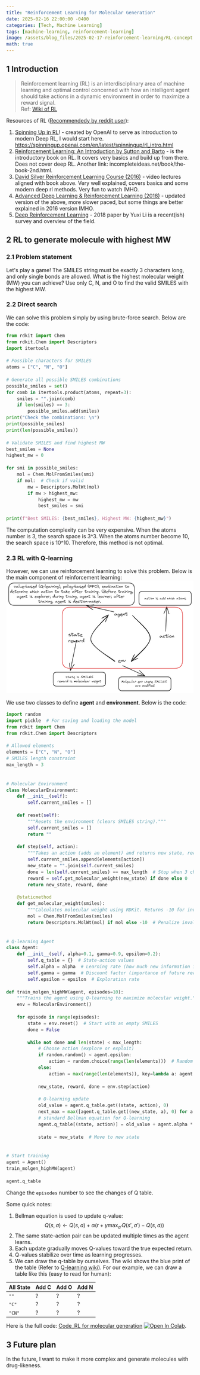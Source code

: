 ```yaml
---
title: "Reinforcement Learning for Molecular Generation"
date: 2025-02-16 22:00:00 -0400
categories: [Tech, Machine Learning]
tags: [machine-learning, reinforcement-learning]
image: /assets/blog_files/2025-02-17-reinforcement-learning/RL-concept.excalidraw.png
math: true
---
```


## 1 Introduction 

> Reinforcement learning (RL) is an interdisciplinary area of machine learning and optimal control concerned with how an intelligent agent should take actions in a dynamic environment in order to maximize a reward signal.  
> Ref: [Wiki of RL](https://en.wikipedia.org/wiki/Reinforcement_learning)  

Resources of RL ([Recommendedy by reddit user](https://www.reddit.com/r/reinforcementlearning/comments/embtnp/comment/fdnl09t/?utm_source=share&utm_medium=web3x&utm_name=web3xcss&utm_term=1&utm_content=share_button)):   
1. [Spinning Up in RL](https://spinningup.openai.com/en/latest/)! - created by OpenAI to serve as introduction to modern Deep RL, I would start here.
https://spinningup.openai.com/en/latest/spinningup/rl_intro.html
2. [Reinforcement Learning: An Introduction by Sutton and Barto](https://book.douban.com/subject/30323890/) - is the introductory book on RL. It covers very basics and build up from there. Does not cover deep RL. Another link: incompleteideas.net/book/the-book-2nd.html.
3. [David Silver Reinforcement Learning Course (2016)](https://www.youtube.com/playlist?list=PLbWDNovNB5mqFBgq7i3MY6Ui4zudcvNFJ) - video lectures aligned with book above. Very well explained, covers basics and some modern deep rl methods. Very fun to watch IMHO.
4. [Advanced Deep Learning & Reinforcement Learning (2018)](https://www.youtube.com/watch?v=iOh7QUZGyiU&list=PLqYmG7hTraZDNJre23vqCGIVpfZ_K2RZs) - updated version of the above, more slower paced, but some things are better explained in 2016 version IMHO.
5. [Deep Reinforcement Learning](https://arxiv.org/abs/1810.06339) - 2018 paper by Yuxi Li is a recent(ish) survey and overview of the field.



## 2 RL to generate molecule with highest MW

### 2.1 Problem statement

Let's play a game! The SMILES string must be exactly 3 characters long, and only single bonds are allowed. What is the highest molecular weight (MW) you can achieve? Use only C, N, and O to find the valid SMILES with the highest MW.  

### 2.2 Direct search

We can solve this problem simply by using brute-force search. Below are the code:   
```python
from rdkit import Chem
from rdkit.Chem import Descriptors
import itertools

# Possible characters for SMILES
atoms = ["C", "N", "O"]

# Generate all possible SMILES combinations
possible_smiles = set()
for comb in itertools.product(atoms, repeat=3):
    smiles = "".join(comb)
    if len(smiles) == 3:
        possible_smiles.add(smiles)
print("Check the combinations: \n")
print(possible_smiles)
print(len(possible_smiles))

# Validate SMILES and find highest MW
best_smiles = None
highest_mw = 0

for smi in possible_smiles:
    mol = Chem.MolFromSmiles(smi)
    if mol:  # Check if valid
        mw = Descriptors.MolWt(mol)
        if mw > highest_mw:
            highest_mw = mw
            best_smiles = smi

print(f"Best SMILES: {best_smiles}, Highest MW: {highest_mw}")
```

The computation complexity can be very expensive. When the atoms number is 3, the search space is 3^3. When the atoms number become 10, the search space is 10^10. Therefore, this method is not optimal.  

### 2.3 RL with Q-learning

However, we can use reinforcement learning to solve this problem. Below is the main component of reinforcement learning:  
![alt text](/assets/blog_files/2025-02-17-reinforcement-learning/RL-concept.excalidraw.png)  

We use two classes to define **agent** and **environment**. Below is the code:  
```python
import random
import pickle  # For saving and loading the model
from rdkit import Chem
from rdkit.Chem import Descriptors

# Allowed elements
elements = ["C", "N", "O"]
# SMILES length constraint
max_length = 3


# Molecular Environment
class MolecularEnvironment:
    def __init__(self):
        self.current_smiles = []
    
    def reset(self):
        """Resets the environment (clears SMILES string)."""
        self.current_smiles = []
        return ""

    def step(self, action):
        """Takes an action (adds an element) and returns new state, reward, and done flag."""
        self.current_smiles.append(elements[action])
        new_state = "".join(self.current_smiles)
        done = len(self.current_smiles) == max_length  # Stop when 3 characters are reached
        reward = self.get_molecular_weight(new_state) if done else 0
        return new_state, reward, done

    @staticmethod
    def get_molecular_weight(smiles):
        """Calculates molecular weight using RDKit. Returns -10 for invalid molecules."""
        mol = Chem.MolFromSmiles(smiles)
        return Descriptors.MolWt(mol) if mol else -10  # Penalize invalid SMILES


# Q-learning Agent
class Agent:
    def __init__(self, alpha=0.1, gamma=0.9, epsilon=0.2):
        self.q_table = {}  # State-action values
        self.alpha = alpha  # Learning rate (how much new information influences past values)
        self.gamma = gamma  # Discount factor (importance of future rewards)
        self.epsilon = epsilon  # Exploration rate

def train_molgen_highMW(agent, episodes=10):
    """Trains the agent using Q-learning to maximize molecular weight."""
    env = MolecularEnvironment()

    for episode in range(episodes):
        state = env.reset()  # Start with an empty SMILES
        done = False
        
        while not done and len(state) < max_length:
            # Choose action (explore or exploit)
            if random.random() < agent.epsilon:
                action = random.choice(range(len(elements)))  # Random exploration
            else:
                action = max(range(len(elements)), key=lambda a: agent.q_table.get((state, a), 0))  # Exploitation
                
            new_state, reward, done = env.step(action)

            # Q-learning update
            old_value = agent.q_table.get((state, action), 0)
            next_max = max([agent.q_table.get((new_state, a), 0) for a in range(len(elements))], default=0)
            # standard Bellman equation for Q-learning
            agent.q_table[(state, action)] = old_value + agent.alpha * (reward + agent.gamma * next_max - old_value)

            state = new_state  # Move to new state


# Start training
agent = Agent()
train_molgen_highMW(agent)

agent.q_table
```

Change the `episodes` number to see the changes of Q table.  

Some quick notes:
1. Bellman equation is used to update q-value:  
$$
Q(s, a) \leftarrow Q(s, a) + \alpha \left( r + \gamma \max_{a'} Q(s', a') - Q(s, a) \right)
$$
2. The same state-action pair can be updated multiple times as the agent learns.
3. Each update gradually moves Q-values toward the true expected return.
4. Q-values stabilize over time as learning progresses.
5. We can draw the q-table by ourselves. The wiki shows the blue print of the table (Refer to [Q-learning wiki](https://en.wikipedia.org/wiki/Q-learning)). For our example, we can draw a table like this (easy to read for human):   

| All State | Add C | Add O | Add N |
| --------- | ----- | ----- | ----- |
| `""`      | ?     | ?     | ?     |
| `"C"`     | ?     | ?     | ?     |
| `"CN"`    | ?     | ?     | ?     |


Here is the full code: [Code_RL for molecular generation](https://colab.research.google.com/github/BaosenZ/baosenz.github.io/blob/main/assets/blog_files/2025-02-17-reinforcement-learning/code_RLmolgen/RLmolgen_highMW.ipynb) [![Open In Colab](https://colab.research.google.com/assets/colab-badge.svg)](https://colab.research.google.com/github/BaosenZ/baosenz.github.io/blob/main/assets/blog_files/2025-02-17-reinforcement-learning/code_RLmolgen/RLmolgen_highMW.ipynb).

## 3 Future plan

In the future, I want to make it more complex and generate molecules with drug-likeness. 

